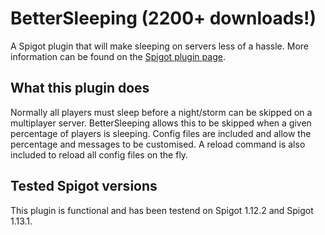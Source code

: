 # BetterSleeping (2200+ downloads!)
A Spigot plugin that will make sleeping on servers less of a hassle. More information can be found on the [Spigot plugin page](https://www.spigotmc.org/resources/bettersleeping-1-12-1-13.60837/ "BetterSleeping's plugin page").

## What this plugin does
Normally all players must sleep before a night/storm can be skipped on a multiplayer server.
BetterSleeping allows this to be skipped when a given percentage of players is sleeping.
Config files are included and allow the percentage and messages to be customised. A reload command is also included to reload all config files on the fly. 

## Tested Spigot versions
This plugin is functional and has been testend on Spigot 1.12.2 and Spigot 1.13.1.

